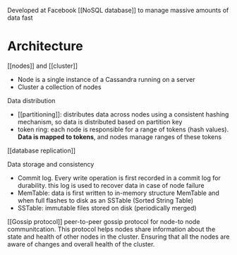 Developed at Facebook [[NoSQL database]] to manage massive amounts of data fast
# Architecture
[[nodes]] and [[cluster]]
- Node is a single instance of a Cassandra running on a server
- Cluster a collection of nodes

Data distribution
- [[partitioning]]: distributes data across nodes using a consistent hashing mechanism, so data is distributed based on partition key
- token ring: each node is responsible for a range of tokens (hash values). **Data is mapped to tokens**, and nodes manage ranges of these tokens

[[database replication]]

Data storage and consistency
- Commit log. Every write operation is first recorded in a commit log for durability. this log is used to recover data in case of node failure
- MemTable: data is first written to in-memory structure MemTable and when full flashes to disk as an SSTable (Sorted String Table)
- SSTable: immutable files stored on disk (periodically merged)

[[Gossip protocol]]
peer-to-peer gossip protocol for node-to node communitcation. This protocol helps nodes share information about the state and health of other nodes in the cluster. Ensuring that all the nodes are aware of changes and overall health of the cluster.